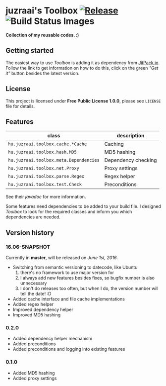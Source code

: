 # juzraai's Toolbox [![Release](https://jitpack.io/v/juzraai/toolbox.svg)](https://jitpack.io/#juzraai/toolbox) ![Build Status Images](https://travis-ci.org/juzraai/author-tagger.svg)

**Collection of my reusable codes. :)**



## Getting started

The easiest way to use *Toolbox* is adding it as dependency from [JitPack.io](https://jitpack.io/#juzraai/toolbox). Follow the link to get information on how to do this, click on the green *"Get it"* button besides the latest version.



## License

This project is licensed under **Free Public License 1.0.0**, please see `LICENSE` file for details.



## Features

class                                  | description
---------------------------------------|----------------
`hu.juzraai.toolbox.cache.*Cache`      | Caching
`hu.juzraai.toolbox.hash.MD5`          | MD5 hashing
`hu.juzraai.toolbox.meta.Dependencies` | Dependency checking
`hu.juzraai.toolbox.net.Proxy`         | Proxy settings
`hu.juzraai.toolbox.parse.Regex`       | Regex helper
`hu.juzraai.toolbox.test.Check`        | Preconditions

See their *javadoc* for more information.

Some features need dependencies to be added to your build file. I designed *Toolbox* to look for the required classes and inform you which dependencies are needed.



## Version history

### 16.06-SNAPSHOT

Currently in **master**, will be released on *June 1st, 2016*.

* Switching from semantic versioning to datecode, like Ubuntu
    1. there's no framework to use major version for
    2. I always add new features besides fixes, so bugfix number is also unnecessary
    3. I don't do releases too often, but when I do, the version number will tell the date! :D
* Added cache interface and file cache implementations
* Added regex helper
* Improved dependency helper
* Improved MD5 hashing

### 0.2.0

* Added dependency helper mechanism
* Added preconditions
* Added preconditions and logging into existing features

### 0.1.0

* Added MD5 hashing
* Added proxy settings